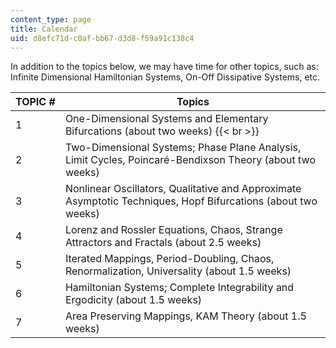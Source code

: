 ```yaml
---
content_type: page
title: Calendar
uid: d8efc71d-c0af-bb67-d3d8-f59a91c138c4
---
```


In addition to the topics below, we may have time for other topics, such as: Infinite Dimensional Hamiltonian Systems, On-Off Dissipative Systems, etc.

| TOPIC # | Topics |
| --- | --- |
| 1 | One-Dimensional Systems and Elementary Bifurcations (about two weeks)  {{< br >}} |
| 2 | Two-Dimensional Systems; Phase Plane Analysis, Limit Cycles, Poincaré-Bendixson Theory (about two weeks) |
| 3 | Nonlinear Oscillators, Qualitative and Approximate Asymptotic Techniques, Hopf Bifurcations (about two weeks) |
| 4 | Lorenz and Rossler Equations, Chaos, Strange Attractors and Fractals (about 2.5 weeks) |
| 5 | Iterated Mappings, Period-Doubling, Chaos, Renormalization, Universality (about 1.5 weeks) |
| 6 | Hamiltonian Systems; Complete Integrability and Ergodicity (about 1.5 weeks) |
| 7 | Area Preserving Mappings, KAM Theory (about 1.5 weeks)